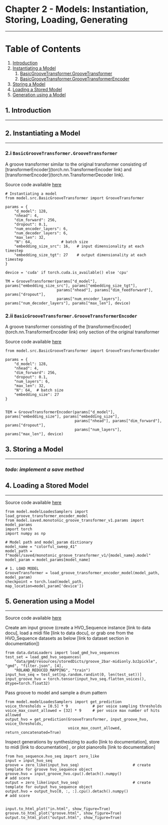 # Chapter 2 - Models: Instantiation, Storing, Loading, Generating

----

# Table of Contents
1. [Introduction](#1)
2. [Instantiating a Model](#2)
   1. [BasicGrooveTransformer.GrooveTransformer](#2_i)
   2. [BasicGrooveTransformer.GrooveTransformerEncoder](#2_ii)
3. [Storing a Model](#3)
4. [Loading a Stored Model](#4)
5. [Generation using a Model](#5)

## 1. Introduction <a name="1"></a>

------------------------------------------------------------------

## 2. Instantiating a Model <a name="2"></a>

------------------------------------------------------------------

### 2.i `BasicGrooveTransformer.GrooveTransformer`  <a name="2_i"></a>

A groove transformer similar to the original transformer consisting of
[transformerEncoder](torch.nn.TransformerEncoder link) and [transformerEncoder](torch.nn.TransformerDecoder link).

Source code available [here](../../testers/model/monotonic_groove_transformer_v1/BasicGrooveTransformer_test.py)
```
# Instantiating a model
from model.src.BasicGrooveTransformer import GrooveTransformer

params = {
    "d_model": 128,
    "nhead": 4,
    "dim_forward": 256,
    "dropout": 0.1,
    "num_encoder_layers": 6,
    "num_decoder_layers": 6,
    "max_len": 32,
    "N": 64,             # batch size
    "embedding_size_src": 16,   # input dimensionality at each timestep
    "embedding_size_tgt": 27    # output dimensionality at each timestep
}

device = 'cuda' if torch.cuda.is_available() else 'cpu'

TM = GrooveTransformer(params["d_model"], params["embedding_size_src"], params["embedding_size_tgt"],
                       params["nhead"], params["dim_feedforward"], params["dropout"],
                       params["num_encoder_layers"], params["num_decoder_layers"], params["max_len"], device)
```

### 2.ii `BasicGrooveTransformer.GrooveTransformerEncoder` <a name="2_ii"></a>
A groove transformer consisting of the [transformerEncoder](torch.nn.TransformerEncoder link) only section of the original transformer

Source code available [here](../../testers/model/monotonic_groove_transformer_v1/BasicGrooveTransformer_test.py)

```
from model.src.BasicGrooveTransformer import GrooveTransformerEncoder

params = {
    "d_model": 128,
    "nhead": 4,
    "dim_forward": 256,
    "dropout": 0.1,
    "num_layers": 6,
    "max_len": 32,
    "N": 64,  # batch size
    "embedding_size": 27
}


TEM = GrooveTransformerEncoder(params["d_model"], params["embedding_size"], params["embedding_size"],
                               params["nhead"], params["dim_forward"], params["dropout"],
                               params["num_layers"], params["max_len"], device)
```

## 3. Storing a Model <a name="3"></a>

------------------------------------------------------------------

### _todo: implement a save method_ 


## 4. Loading a Stored Model <a name="4"></a>

------------------------------------------------------------------
Source code available [here](../../testers/model/monotonic_groove_transformer_v1/LoaderSamplerDemo.py)

```
from model.modelLoadesSamplers import load_groove_transformer_encoder_model
from model.saved.monotonic_groove_transformer_v1.params import model_params
import torch
import numpy as np

# Model path and model_param dictionary
model_name = "colorful_sweep_41"
model_path = f"model/saved/monotonic_groove_transformer_v1/{model_name}.model"
model_param = model_params[model_name]

# 1. LOAD MODEL
GrooveTransformer = load_groove_transformer_encoder_model(model_path, model_param)
checkpoint = torch.load(model_path, map_location=model_param['device'])
```


## 5. Generation using a Model <a name="5"></a>

------------------------------------------------------------------
Source code available [here](../../testers/model/monotonic_groove_transformer_v1/LoaderSamplerDemo.py)

Create am input groove (create a HVO_Sequence instance [link to data docu],
load a midi file [link to data docu], 
or grab one from the HVO_Sequence datasets as below [link to dataset section in documentation])
```
from data.dataLoaders import load_gmd_hvo_sequences
test_set = load_gmd_hvo_sequences(
    "data/gmd/resources/storedDicts/groove_2bar-midionly.bz2pickle", "gmd", "filter.json", [4],
    "ROLAND_REDUCED_MAPPING", "train")
input_hvo_seq = test_set[np.random.randint(0, len(test_set))]
input_groove_hvo = torch.tensor(input_hvo_seq.flatten_voices(), dtype=torch.float32)
```

Pass groove to model and sample a drum pattern
```
from model.modelLoadesSamplers import get_prediction
voice_thresholds = [0.5] * 9           # per voice sampling thresholds
voice_max_count_allowed = [32] * 9     # per voice max number of hits allowed
output_hvo = get_prediction(GrooveTransformer, input_groove_hvo, voice_thresholds,
                            voice_max_count_allowed, return_concatenated=True)
```


Inspect generations by synthesizing to audio [link to documentation], 
store to midi [link to documentation] , or plot pianorolls [link to documentation]
```
from hvo_sequence.hvo_seq import zero_like
input = input_hvo_seq
groove = zero_like(input_hvo_seq)                        # create template for groove hvo_sequence object
groove.hvo = input_groove_hvo.cpu().detach().numpy()                     # add score
output = zero_like(input_hvo_seq)                        # create template for output hvo_sequence object
output.hvo = output_hvo[0, :, :].cpu().detach().numpy()                    # add score


input.to_html_plot("in.html", show_figure=True)
groove.to_html_plot("groove.html", show_figure=True)
output.to_html_plot("output.html", show_figure=True)
```
